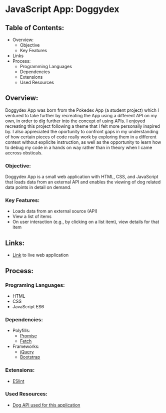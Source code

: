 # JavaScript App: Doggydex

## Table of Contents:
* Overview:
    * Objective
    * Key Features
* Links
* Process:
    * Programming Languages
    * Dependencies
    * Extensions
    * Used Resources

## Overview:
Doggydex App was born from the Pokedex App (a student project) which I ventured to take further by recreating the App using a different API on my own, in order to dig further into the concept of using APIs. I enjoyed recreating this project following a theme that I felt more personally inspired by. I also appreciated the oportunity to confront gaps in my understanding of how certain pieces of code really work by exploring them in a different context without explicite instruction, as well as the opportunity to learn how to debug my code in a hands on way rather than in theory when I came accross obsticals.

### Objective:
Doggydex App is a small web application with HTML, CSS, and JavaScript that loads data from an external API and enables the viewing of dog related data points in detail on demand.

### Key Features:
* Loads data from an external source (API)
* View a list of items
* On user interaction (e.g., by clicking on a list item), view details for that item

## Links:
* [Link](https://kaelacodes.github.io/Doggy-Rolodex/) to live web application

## Process:

### Programing Languages:
* HTML
* CSS
* JavaScript ES6

### Dependencies:
* Polyfills:
    * [Promise](https://raw.githubusercontent.com/taylorhakes/promise-polyfill/master/dist/polyfill.min.js)
    * [Fetch](https://github.com/github/fetch)
* Frameworks:
    * [jQuery](https://jquery.com/)
    * [Bootstrap](https://getbootstrap.com/)

### Extensions:
* [ESlint](https://marketplace.visualstudio.com/items?itemName=dbaeumer.vscode-eslint)

### Used Resources:
* [Dog API used for this application](https://thedogapi.com)
